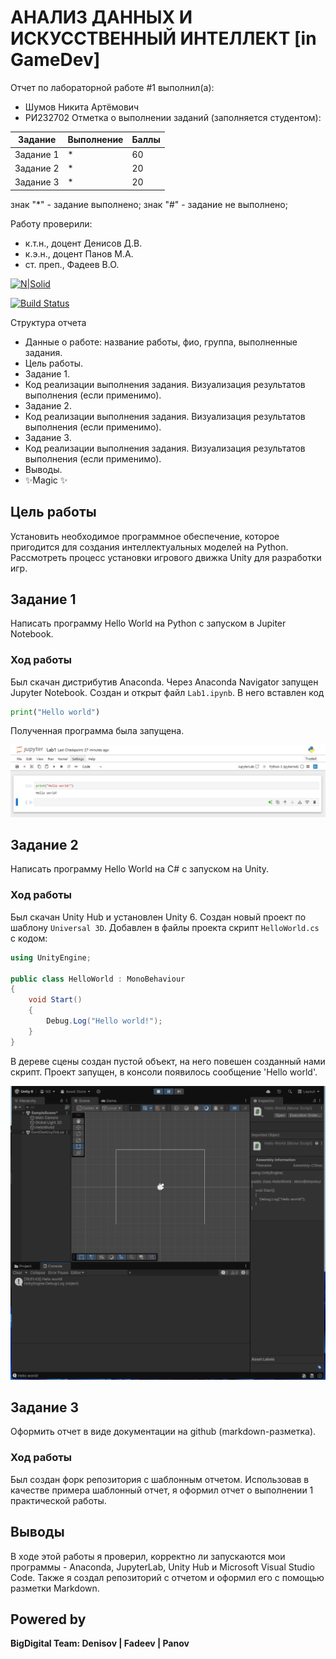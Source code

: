 # АНАЛИЗ ДАННЫХ И ИСКУССТВЕННЫЙ ИНТЕЛЛЕКТ [in GameDev]
Отчет по лабораторной работе #1 выполнил(а):
- Шумов Никита Артёмович
- РИ232702
Отметка о выполнении заданий (заполняется студентом):

| Задание | Выполнение | Баллы |
| ------ | ------ | ------ |
| Задание 1 | * | 60 |
| Задание 2 | * | 20 |
| Задание 3 | * | 20 |

знак "*" - задание выполнено; знак "#" - задание не выполнено;

Работу проверили:
- к.т.н., доцент Денисов Д.В.
- к.э.н., доцент Панов М.А.
- ст. преп., Фадеев В.О.

[![N|Solid](https://cldup.com/dTxpPi9lDf.thumb.png)](https://nodesource.com/products/nsolid)

[![Build Status](https://travis-ci.org/joemccann/dillinger.svg?branch=master)](https://travis-ci.org/joemccann/dillinger)

Структура отчета

- Данные о работе: название работы, фио, группа, выполненные задания.
- Цель работы.
- Задание 1.
- Код реализации выполнения задания. Визуализация результатов выполнения (если применимо).
- Задание 2.
- Код реализации выполнения задания. Визуализация результатов выполнения (если применимо).
- Задание 3.
- Код реализации выполнения задания. Визуализация результатов выполнения (если применимо).
- Выводы.
- ✨Magic ✨

## Цель работы
Установить необходимое программное обеспечение, которое пригодится для создания интеллектуальных моделей на Python. Рассмотреть процесс установки игрового движка Unity для разработки игр.

## Задание 1

Написать программу Hello World на Python с запуском в Jupiter Notebook.

### Ход работы

Был скачан дистрибутив Anaconda. Через Anaconda Navigator запущен Jupyter Notebook. Создан и открыт файл `Lab1.ipynb`. В него вставлен код 
```python
print("Hello world")
```
Полученная программа была запущена.

![jupyter](jupyter.png)

## Задание 2

Написать программу Hello World на C# с запуском на Unity. 

### Ход работы

Был скачан Unity Hub и установлен Unity 6. Создан новый проект по шаблону `Universal 3D`. Добавлен в файлы проекта скрипт `HelloWorld.cs` с кодом:
```c#
using UnityEngine;

public class HelloWorld : MonoBehaviour
{
    void Start()
    {
        Debug.Log("Hello world!");
    }
}
```
В дереве сцены создан пустой объект, на него повешен созданный нами скрипт. Проект запущен, в консоли появилось сообщение 'Hello world'.

![unity](unity.png)

## Задание 3

Оформить отчет в виде документации на github (markdown-разметка).

### Ход работы

Был создан форк репозитория с шаблонным отчетом. Использовав в качестве примера шаблонный отчет, я оформил отчет о выполнении 1 практической работы. 

## Выводы
В ходе этой работы я проверил, корректно ли запускаются мои программы - Anaconda, JupyterLab, Unity Hub и Microsoft Visual Studio Code. Также я создал репозиторий с отчетом и оформил его с помощью разметки Markdown.

## Powered by

**BigDigital Team: Denisov | Fadeev | Panov**
